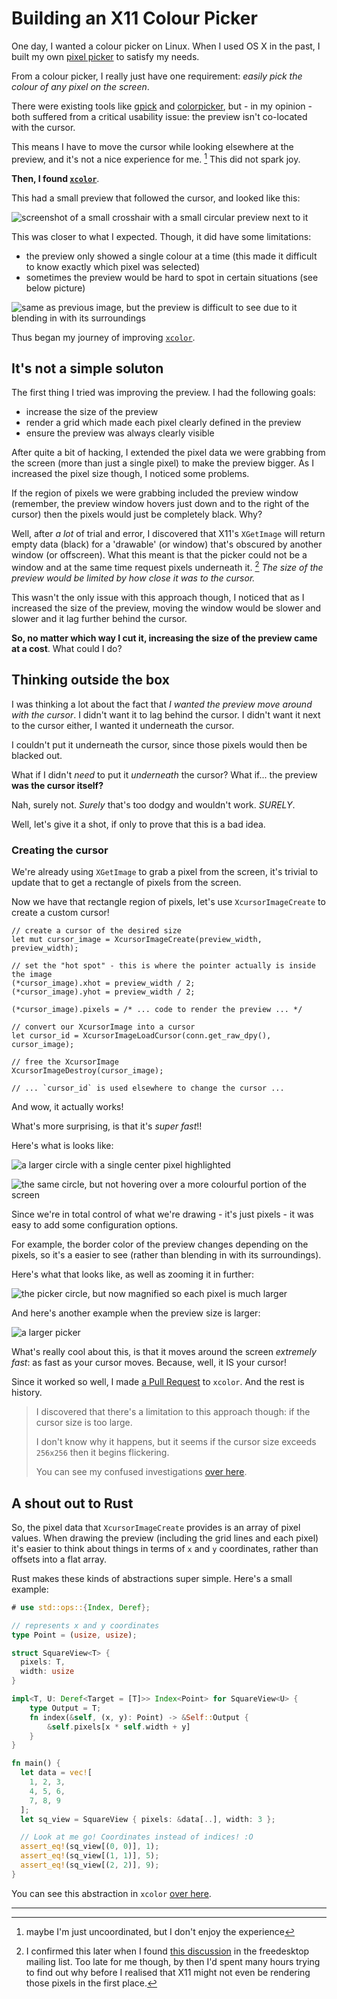 # Building an X11 Colour Picker


One day, I wanted a colour picker on Linux. When I used OS X in the past, I built my own [pixel picker](https://github.com/acheronfail/pixel-picker) to satisfy my needs.

From a colour picker, I really just have one requirement: _easily pick the colour of any pixel on the screen_.

There were existing tools like [gpick] and [colorpicker], but - in my opinion - both suffered from a critical usability issue: the preview isn't co-located with the cursor.

This means I have to move the cursor while looking elsewhere at the preview, and it's not a nice experience for me. [^usability] This did not spark joy.

**Then, I found [`xcolor`]**.

This had a small preview that followed the cursor, and looked like this:

![screenshot of a small crosshair with a small circular preview next to it](./original-picker-1.png)

This was closer to what I expected. Though, it did have some limitations:

* the preview only showed a single colour at a time (this made it difficult to know exactly which pixel was selected)
* sometimes the preview would be hard to spot in certain situations (see below picture)

![same as previous image, but the preview is difficult to see due to it blending in with its surroundings](./original-picker-2.png)

Thus began my journey of improving [`xcolor`].

## It's not a simple soluton

The first thing I tried was improving the preview. I had the following goals:

* increase the size of the preview
* render a grid which made each pixel clearly defined in the preview
* ensure the preview was always clearly visible

After quite a bit of hacking, I extended the pixel data we were grabbing from the screen (more than just a single pixel) to make the preview bigger. As I increased the pixel size though, I noticed some problems.

If the region of pixels we were grabbing included the preview window (remember, the preview window hovers just down and to the right of the cursor) then the pixels would just be completely black. Why?

Well, after _a lot_ of trial and error, I discovered that X11's `XGetImage` will return empty data (black) for a 'drawable' (or window) that's obscured by another window (or offscreen). What this meant is that the picker could not be a window and at the same time request pixels underneath it. [^XGetImage] _The size of the preview would be limited by how close it was to the cursor._

This wasn't the only issue with this approach though, I noticed that as I increased the size of the preview, moving the window would be slower and slower and it lag further behind the cursor.

**So, no matter which way I cut it, increasing the size of the preview came at a cost**. What could I do?

## Thinking outside the box

I was thinking a lot about the fact that _I wanted the preview move around with the cursor_. I didn't want it to lag behind the cursor. I didn't want it next to the cursor either, I wanted it underneath the cursor.

I couldn't put it underneath the cursor, since those pixels would then be blacked out.

What if I didn't _need_ to put it _underneath_ the cursor? What if... the preview **was the cursor itself?**

Nah, surely not. _Surely_ that's too dodgy and wouldn't work. _SURELY_.

Well, let's give it a shot, if only to prove that this is a bad idea.

### Creating the cursor

We're already using `XGetImage` to grab a pixel from the screen, it's trivial to update that to get a rectangle of pixels from the screen.

Now we have that rectangle region of pixels, let's use `XcursorImageCreate` to create a custom cursor!

```rust,ignore
// create a cursor of the desired size
let mut cursor_image = XcursorImageCreate(preview_width, preview_width);

// set the "hot spot" - this is where the pointer actually is inside the image
(*cursor_image).xhot = preview_width / 2;
(*cursor_image).yhot = preview_width / 2;

(*cursor_image).pixels = /* ... code to render the preview ... */

// convert our XcursorImage into a cursor
let cursor_id = XcursorImageLoadCursor(conn.get_raw_dpy(), cursor_image);

// free the XcursorImage
XcursorImageDestroy(cursor_image);

// ... `cursor_id` is used elsewhere to change the cursor ...
```

And wow, it actually works!

What's more surprising, is that it's _super fast_!!

Here's what is looks like:

![a larger circle with a single center pixel highlighted](./new-picker.png)

![the same circle, but not hovering over a more colourful portion of the screen](./new-picker-2.png)

Since we're in total control of what we're drawing - it's just pixels - it was easy to add some configuration options.

For example, the border color of the preview changes depending on the pixels, so it's a easier to see (rather than blending in with its surroundings).

Here's what that looks like, as well as zooming it in further:

![the picker circle, but now magnified so each pixel is much larger](./new-picker-magnified.png)

And here's another example when the preview size is larger:

![a larger picker](./new-picker-magnified-2.png)

What's really cool about this, is that it moves around the screen _extremely fast_: as fast as your cursor moves. Because, well, it IS your cursor!

Since it worked so well, I made [a Pull Request](https://github.com/Soft/xcolor/pull/11/files#r525797831) to `xcolor`. And the rest is history.

> I discovered that there's a limitation to this approach though: if the cursor size is too large.
>
> I don't know why it happens, but it seems if the cursor size exceeds `256x256` then it begins flickering.
>
> You can see my confused investigations [over here](https://github.com/Soft/xcolor/pull/15#issuecomment-730673039).

## A shout out to Rust

So, the pixel data that `XcursorImageCreate` provides is an array of pixel values. When drawing the preview (including the grid lines and each pixel) it's easier to think about things in terms of `x` and `y` coordinates, rather than offsets into a flat array.

Rust makes these kinds of abstractions super simple. Here's a small example:

```rust
# use std::ops::{Index, Deref};

// represents x and y coordinates
type Point = (usize, usize);

struct SquareView<T> {
  pixels: T,
  width: usize
}

impl<T, U: Deref<Target = [T]>> Index<Point> for SquareView<U> {
    type Output = T;
    fn index(&self, (x, y): Point) -> &Self::Output {
        &self.pixels[x * self.width + y]
    }
}

fn main() {
  let data = vec![
    1, 2, 3,
    4, 5, 6,
    7, 8, 9
  ];
  let sq_view = SquareView { pixels: &data[..], width: 3 };

  // Look at me go! Coordinates instead of indices! :O
  assert_eq!(sq_view[(0, 0)], 1);
  assert_eq!(sq_view[(1, 1)], 5);
  assert_eq!(sq_view[(2, 2)], 9);
}
```

You can see this abstraction in `xcolor` [over here](https://github.com/Soft/xcolor/blob/969d6525c4568a2fafd321fcd72a95481c5f3c7b/src/pixel.rs#L6-L11).

---

[^usability]: maybe I'm just uncoordinated, but I don't enjoy the experience

[^XGetImage]: I confirmed this later when I found [this discussion](https://lists.freedesktop.org/archives/xorg/2016-July/058163.html) in the freedesktop mailing list. Too late for me though, by then I'd spent many hours trying to find out why before I realised that X11 might not even be rendering those pixels in the first place.

[gpick]: http://www.gpick.org/
[colorpicker]: https://github.com/Jack12816/colorpicker
[`xcolor`]: https://github.com/Soft/xcolor
